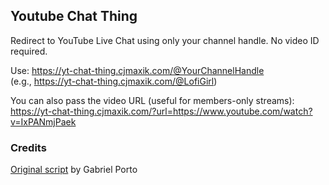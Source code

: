 ## Youtube Chat Thing

Redirect to YouTube Live Chat using only your channel handle. No video ID required.

Use: https://yt-chat-thing.cjmaxik.com/@YourChannelHandle \
(e.g., https://yt-chat-thing.cjmaxik.com/@LofiGirl)

You can also pass the video URL (useful for members-only streams): \
https://yt-chat-thing.cjmaxik.com/?url=https://www.youtube.com/watch?v=IxPANmjPaek

### Credits

[Original script](https://github.com/gsporto/yt-chat-thing) by Gabriel Porto
